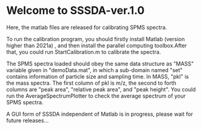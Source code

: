 # Welcome to SSSDA-ver.1.0
  Here, the matlab files are released for calibrating SPMS spectra.
 
  To run the calibration program, you should firstly install Matlab (version higher than 2021a) , and then install the parallel computing toolbox.After that, you could run StartCalibration.m to calibrate the spectra.
 
  The SPMS spectra loaded should obey the same data structure as "MASS" variable given in "demoData.mat", in which a sub-domain named "set" contains information of particle size and sampling time. In MASS, "pkl" is the mass spectra. The first column of pkl is m/z, the second to forth columns are "peak area", "relative peak area", and "peak height". You could run the AverageSpectrumPlotter to check the average spectrum of your SPMS spectra.
 
  A GUI form of SSSDA independent of Matlab is in progress, please wait for future releases...
